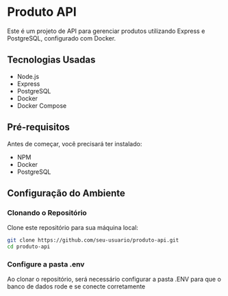 # Produto API

Este é um projeto de API para gerenciar produtos utilizando Express e PostgreSQL, configurado com Docker.

## Tecnologias Usadas

- Node.js
- Express
- PostgreSQL
- Docker
- Docker Compose

## Pré-requisitos

Antes de começar, você precisará ter instalado:

 - NPM
 - Docker
 - PostgreSQL


## Configuração do Ambiente

### Clonando o Repositório

Clone este repositório para sua máquina local:

```bash
git clone https://github.com/seu-usuario/produto-api.git
cd produto-api
```

### Configure a pasta .env

Ao clonar o repositório, será necessário configurar a pasta .ENV para que o banco de dados rode e se conecte corretamente

